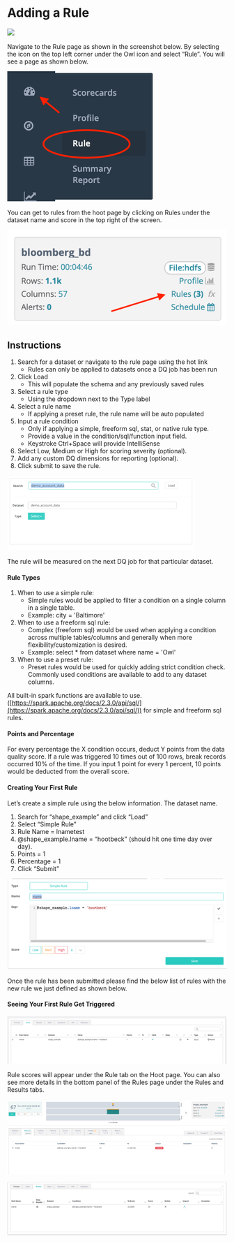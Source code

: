 # Adding a Rule

![](../../.gitbook/assets/rule\_.gif)

Navigate to the Rule page as shown in the screenshot below. By selecting the icon on the top left corner under the Owl icon and select “Rule”. You will see a page as shown below.

![](../../.gitbook/assets/screen-shot-2019-12-24-at-9.08.27-am.png)

You can get to rules from the hoot page by clicking on Rules under the dataset name and score in the top right of the screen.‌

![](../../.gitbook/assets/screen-shot-2019-12-24-at-9.07.59-am.png)

## Instructions

1. Search for a dataset or navigate to the rule page using the hot link
   * Rules can only be applied to datasets once a DQ job has been run
2. Click Load
   * This will populate the schema and any previously saved rules
3. Select a rule type
   * Using the dropdown next to the Type label
4. Select a rule name
   * If applying a preset rule, the rule name will be auto populated
5. Input a rule condition
   * Only if applying a simple, freeform sql, stat, or native rule type.
   * Provide a value in the condition/sql/function input field.
   * Keystroke Ctrl+Space will provide IntelliSense
6. Select Low, Medium or High for scoring severity (optional).
7. Add any custom DQ dimensions for reporting (optional).
8. Click submit to save the rule.

![Search for a dataset and click Select next to the Type label](<../../.gitbook/assets/image (18) (5).png>)

‌The rule will be measured on the next DQ job for that particular dataset.‌

#### **Rule Types** <a href="#hruletypes" id="hruletypes"></a>

1. When to use a simple rule:
   * Simple rules would be applied to filter a condition on a single column in a single table.
   * Example: city = 'Baltimore'
2. When to use a freeform sql rule:
   * ​Complex (freeform sql) would be used when applying a condition across multiple tables/columns and generally when more flexibility/customization is desired.
   * ​Example: select \* from dataset where name = 'Owl'
3. When to use a preset rule:
   * Preset rules would be used for quickly adding strict condition check. Commonly used conditions are available to add to any dataset columns.‌

All built-in spark functions are available to use. ([https://spark.apache.org/docs/2.3.0/api/sql/](https://spark.apache.org/docs/2.3.0/api/sql/)) for simple and freeform sql rules.‌

#### **Points and Percentage** <a href="#hpointsandpercentage" id="hpointsandpercentage"></a>

For every percentage the X condition occurs, deduct Y points from the data quality score. If a rule was triggered 10 times out of 100 rows, break records occurred 10% of the time. If you input 1 point for every 1 percent, 10 points would be deducted from the overall score.‌

#### **Creating Your First Rule** <a href="#hcreatingyourfirstrule" id="hcreatingyourfirstrule"></a>

Let’s create a simple rule using the below information. The dataset name.

1. Search for “shape\_example” and click “Load”
2. Select “Simple Rule”
3. Rule Name = lnametest
4. @shape\_example.lname = “hootbeck” (should hit one time day over day).
5. Points = 1
6. Percentage = 1
7. Click “Submit”

![](../../.gitbook/assets/screen-shot-2019-09-04-at-1.32.15-pm.png)

Once the rule has been submitted please find the below list of rules with the new rule we just defined as shown below.

#### **Seeing Your First Rule Get Triggered** <a href="#hseeingyourfirstrulegettriggered" id="hseeingyourfirstrulegettriggered"></a>

![](../../.gitbook/assets/screen-shot-2019-09-04-at-1.29.35-pm.png)

Rule scores will appear under the Rule tab on the Hoot page. You can also see more details in the bottom panel of the Rules page under the Rules and Results tabs.

![Hoot page rule results](../../.gitbook/assets/screen-shot-2019-09-04-at-1.29.54-pm.png)

![Rule page rule results (bottom panel)](../../.gitbook/assets/screen-shot-2019-09-04-at-1.30.07-pm.png)
